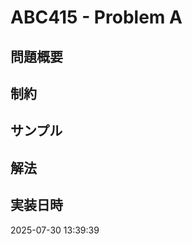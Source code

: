 # ABC415 - Problem A

## 問題概要
<!-- 問題の概要を記載 -->

## 制約
<!-- 制約を記載 -->

## サンプル
<!-- サンプル入出力を記載 -->

## 解法
<!-- 解法のアイデアを記載 -->

## 実装日時
2025-07-30 13:39:39
